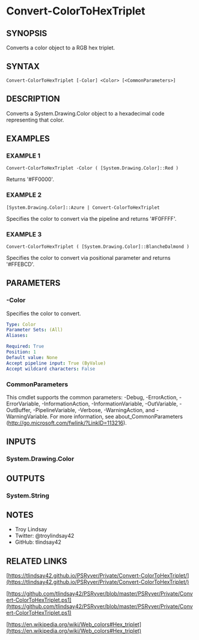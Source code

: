 # Convert-ColorToHexTriplet

## SYNOPSIS
Converts a color object to a RGB hex triplet.

## SYNTAX

```
Convert-ColorToHexTriplet [-Color] <Color> [<CommonParameters>]
```

## DESCRIPTION
Converts a System.Drawing.Color object to a hexadecimal code representing that
color.

## EXAMPLES

### EXAMPLE 1
```
Convert-ColorToHexTriplet -Color ( [System.Drawing.Color]::Red )
```

Returns '#FF0000'.

### EXAMPLE 2
```
[System.Drawing.Color]::Azure | Convert-ColorToHexTriplet
```

Specifies the color to convert via the pipeline and returns '#F0FFFF'.

### EXAMPLE 3
```
Convert-ColorToHexTriplet ( [System.Drawing.Color]::BlancheDalmond )
```

Specifies the color to convert via positional parameter and returns '#FFEBCD'.

## PARAMETERS

### -Color
Specifies the color to convert.

```yaml
Type: Color
Parameter Sets: (All)
Aliases:

Required: True
Position: 1
Default value: None
Accept pipeline input: True (ByValue)
Accept wildcard characters: False
```

### CommonParameters
This cmdlet supports the common parameters: -Debug, -ErrorAction, -ErrorVariable, -InformationAction, -InformationVariable, -OutVariable, -OutBuffer, -PipelineVariable, -Verbose, -WarningAction, and -WarningVariable.
For more information, see about_CommonParameters (http://go.microsoft.com/fwlink/?LinkID=113216).

## INPUTS

### System.Drawing.Color

## OUTPUTS

### System.String

## NOTES
- Troy Lindsay
- Twitter: @troylindsay42
- GitHub: tlindsay42

## RELATED LINKS

[https://tlindsay42.github.io/PSRyver/Private/Convert-ColorToHexTriplet/](https://tlindsay42.github.io/PSRyver/Private/Convert-ColorToHexTriplet/)

[https://github.com/tlindsay42/PSRyver/blob/master/PSRyver/Private/Convert-ColorToHexTriplet.ps1](https://github.com/tlindsay42/PSRyver/blob/master/PSRyver/Private/Convert-ColorToHexTriplet.ps1)

[https://en.wikipedia.org/wiki/Web_colors#Hex_triplet](https://en.wikipedia.org/wiki/Web_colors#Hex_triplet)

